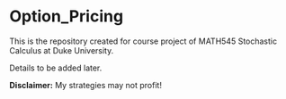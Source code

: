 # Option_Pricing

This is the repository created for course project of MATH545 Stochastic Calculus at Duke University. 

Details to be added later.

**Disclaimer:** My strategies may not profit!
